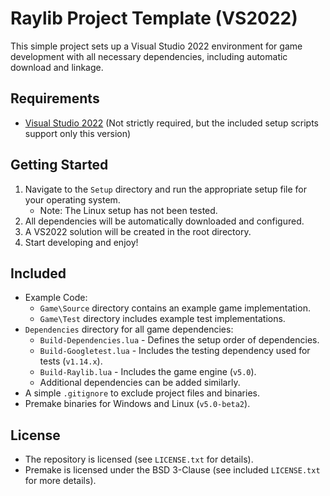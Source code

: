 # Raylib Project Template (VS2022)

This simple project sets up a Visual Studio 2022 environment for game development with all necessary dependencies, including automatic download and linkage.

## Requirements
- [Visual Studio 2022](https://visualstudio.com) (Not strictly required, but the included setup scripts support only this version)

## Getting Started
1. Navigate to the `Setup` directory and run the appropriate setup file for your operating system.
   - Note: The Linux setup has not been tested.
2. All dependencies will be automatically downloaded and configured.
3. A VS2022 solution will be created in the root directory.
4. Start developing and enjoy!

## Included
- Example Code:
  * `Game\Source` directory contains an example game implementation.
  * `Game\Test` directory includes example test implementations.
- `Dependencies` directory for all game dependencies:
  * `Build-Dependencies.lua` - Defines the setup order of dependencies.
  * `Build-Googletest.lua` - Includes the testing dependency used for tests (`v1.14.x`).
  * `Build-Raylib.lua` - Includes the game engine (`v5.0`).
  * Additional dependencies can be added similarly.
- A simple `.gitignore` to exclude project files and binaries.
- Premake binaries for Windows and Linux (`v5.0-beta2`).

## License
- The repository is licensed (see `LICENSE.txt` for details).
- Premake is licensed under the BSD 3-Clause (see included `LICENSE.txt` for more details).
